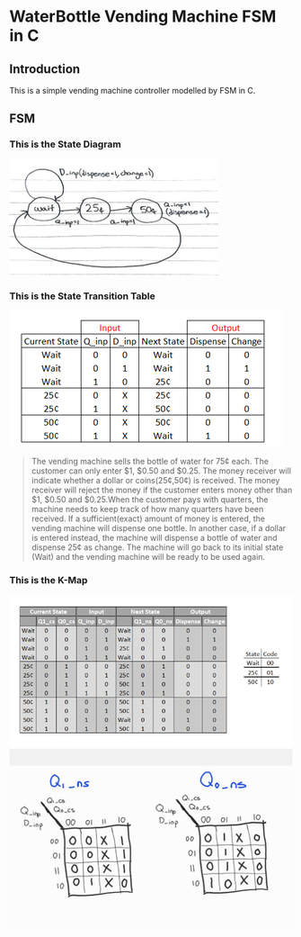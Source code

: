 # WaterBottle Vending Machine FSM in C

## Introduction
This is a simple vending machine controller modelled by FSM in C. 

## FSM

### This is the State Diagram
![image](images/1.png)
### This is the State Transition Table
![image](images/2.png)

>
>The vending machine sells the bottle of water for 75¢ each. The customer can only enter $1, $0.50 and $0.25. The money receiver will indicate whether a dollar or coins(25¢,50¢) is received. The money receiver will reject the money if the customer enters money other than $1, $0.50 and $0.25.When the customer pays with quarters, the machine needs to keep track of how many quarters have been received. If a sufficient(exact) amount of money is entered, the vending machine will dispense one bottle. In another case, if a dollar is entered instead, the machine will dispense a bottle of water and dispense 25¢ as change. The machine will go back to its initial state (Wait) and the vending machine will be ready to be used again.
>

### This is the K-Map
![image](images/4.png)
![image](images/3.jpg)


